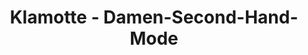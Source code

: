 ---
title: "Klamotte - Damen-Second-Hand-Mode"
url: /wetzlar/klamotte-damen-second-hand-mode/
shop: Gebrauchtwaren
---